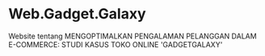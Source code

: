 # Web.Gadget.Galaxy
Website tentang MENGOPTIMALKAN PENGALAMAN PELANGGAN DALAM E-COMMERCE: STUDI KASUS TOKO ONLINE 'GADGETGALAXY'
